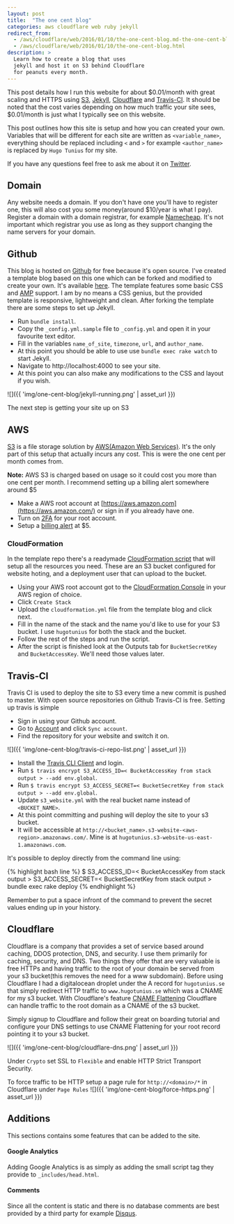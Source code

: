 ```yaml
---
layout: post
title:  "The one cent blog"
categories: aws cloudflare web ruby jekyll
redirect_from:
  - /aws/cloudflare/web/2016/01/10/the-one-cent-blog.md-the-one-cent-blog.html
  - /aws/cloudflare/web/2016/01/10/the-one-cent-blog.html
description: >
  Learn how to create a blog that uses
  jekyll and host it on S3 behind Cloudflare
  for peanuts every month.
---
```


This post details how I run this website for about $0.01/month with great scaling and HTTPS using [S3][aws_s3], [Jekyll][jekyll], [Cloudflare][cloudflare] and [Travis-CI][travis_ci]. It should be noted that the cost varies depending on how much traffic your site sees, $0.01/month is just what I typically see on this website.

This post outlines how this site is setup and how you can created your own. Variables that will be different for each site are written as `<variable_name>`, everything should be replaced including `<` and `>` for example `<author_name>` is replaced by `Hugo Tunius` for my site.

If you have any questions feel free to ask me about it on [Twitter](https://twitter.com/k0nserv).

## Domain

Any website needs a domain. If you don't have one you'll have to register one, this will also cost you some money(around $10/year is what I pay). Register a domain with a domain registrar, for example [Namecheap][namecheap]. It's not important which registrar you use as long as they support changing the name servers for your domain.

## Github

This blog is hosted on [Github][github_hugotunius_se] for free because it's open source. I've created a template blog based on this one which can be forked and modified to create your own. It's available [here](https://github.com/k0nserv/one-cent-blog). The template features some basic CSS and [AMP](https://www.ampproject.org) support. I am by no means a CSS genius, but the provided template is responsive, lightweight and clean. After forking the template there are some steps to set up Jekyll.

* Run `bundle install`.
* Copy the `_config.yml.sample` file to `_config.yml` and open it in your favourite text editor.
* Fill in the variables `name_of_site`, `timezone`, `url`, and `author_name`.
* At this point you should be able to use use `bundle exec rake watch` to start Jekyll.
* Navigate to http://localhost:4000 to see your site.
* At this point you can also make any modifications to the CSS and layout if you wish.

![]({{ 'img/one-cent-blog/jekyll-running.png' | asset_url }})

The next step is getting your site up on S3

## AWS

[S3][aws_s3] is a file storage solution by [AWS(Amazon Web Services)](https://aws.amazon.com/). It's the only part of this setup that actually incurs any cost. This is were the one cent per month comes from.

**Note:** AWS S3 is charged based on usage so it could cost you more than one cent per month. I recommend setting up a billing alert somewhere around $5

+ Make a AWS root account at [https://aws.amazon.com](https://aws.amazon.com/) or sign in if you already have one.
+ Turn on [2FA](https://docs.aws.amazon.com/IAM/latest/UserGuide/id_credentials_mfa.html) for your root account.
+ Setup a [billing alert](https://docs.aws.amazon.com/awsaccountbilling/latest/aboutv2/billing-what-is.html) at $5.

### CloudFormation

In the template repo there's a readymade [CloudFormation script](https://aws.amazon.com/cloudformation/) that will setup all the resources you need. These are an S3 bucket configured for website hoting, and a deployment user that can upload to the bucket.

+ Using your AWS root account got to the [CloudFormation Console](https://console.aws.amazon.com/cloudformation/home) in your AWS region of choice.
+ Click `Create Stack`
+ Upload the `cloudformation.yml` file from the template blog and click next.
+ Fill in the name of the stack and the name you'd like to use for your S3 bucket. I use `hugotunius` for both the stack and the bucket.
+ Follow the rest of the steps and run the script.
+ After the script is finished look at the Outputs tab for `BucketSecretKey` and `BucketAccessKey`. We'll need those values later.

## Travis-CI

Travis CI is used to deploy the site to S3 every time a new commit is pushed to master. With open source repositories on Github Travis-CI is free. Setting up travis is simple

+ Sign in using your Github account.
+ Go to [Account](https://travis-ci.org/profile/) and click `Sync account`.
+ Find the repository for your website and switch it on.

![]({{ 'img/one-cent-blog/travis-ci-repo-list.png' | asset_url }})

+ Install the [Travis CLI Client](https://github.com/travis-ci/travis.rb) and login.
+ Run `$ travis encrypt S3_ACCESS_ID=< BucketAccessKey from stack output > --add env.global`.
+ Run `$ travis encrypt S3_ACCESS_SECRET=< BucketSecretKey from stack output > --add env.global`.
+ Update `s3_website.yml` with the real bucket name instead of `<BUCKET_NAME>`.
+ At this point committing and pushing will deploy the site to your s3 bucket.
+ It will be accessible at `http://<bucket_name>.s3-website-<aws-region>.amazonaws.com/`. Mine is at `hugotunius.s3-website-us-east-1.amazonaws.com`.

It's possible to deploy directly from the command line using:

{% highlight bash line %}
$ S3_ACCESS_ID=< BucketAccessKey from stack output > S3_ACCESS_SECRET=< BucketSecretKey from stack output > bundle exec rake deploy
{% endhighlight %}

Remember to put a space infront of the command to prevent the secret values ending up in your history.

## Cloudflare

Cloudflare is a company that provides a set of service based around caching, DDOS protection, DNS, and security. I use them primarily for caching, security, and DNS. Two things they offer that are very valuable is free HTTPs and having traffic to the root of your domain be served from your s3 bucket(this removes the need for a www subdomain). Before using Cloudflare I had a digitalocean droplet under the A record for `hugotunius.se` that simply redirect HTTP traffic to `www.hugotunius.se` which was a CNAME for my s3 bucket. With Cloudflare's feature [CNAME Flattening](https://blog.cloudflare.com/introducing-cname-flattening-rfc-compliant-cnames-at-a-domains-root/) Cloudflare can handle traffic to the root domain as a CNAME of the s3 bucket.

Simply signup to Cloudflare and follow their great on boarding tutorial and configure your DNS settings to use CNAME Flattening for your root record pointing it to your s3 bucket.


![]({{ 'img/one-cent-blog/cloudflare-dns.png' | asset_url }})


Under `Crypto` set SSL to `Flexible` and enable HTTP Strict Transport Security.

To force traffic to be HTTP setup a page rule for `http://<domain>/*` in Cloudflare under `Page Rules`
![]({{ 'img/one-cent-blog/force-https.png' | asset_url }})

## Additions

This sections contains some features that can be added to the site.

#### Google Analytics

Adding Google Analytics is as simply as adding the small script tag they provide to `_includes/head.html`.

#### Comments

Since all the content is static and there is no database comments are best provided by a third party for example [Disqus][disqus].

[aws_s3]: https://aws.amazon.com/s3/
[jekyll]: https://jekyllrb.com
[cloudflare]: https://www.cloudflare.com
[travis_ci]: https://travis-ci.org/
[disqus]: https://disqus.com
[namecheap]: https://namecheap.com
[github_hugotunius_se]: https://github.com/k0nserv/hugotunius.se

